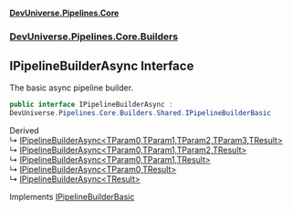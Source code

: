 #### [DevUniverse.Pipelines.Core](Pipelines.md 'Pipelines')
### [DevUniverse.Pipelines.Core.Builders](Pipelines.md#DevUniverse.Pipelines.Core.Builders 'DevUniverse.Pipelines.Core.Builders')
## IPipelineBuilderAsync Interface
The basic async pipeline builder.  
```csharp
public interface IPipelineBuilderAsync :
DevUniverse.Pipelines.Core.Builders.Shared.IPipelineBuilderBasic
```

Derived  
&#8627; [IPipelineBuilderAsync&lt;TParam0,TParam1,TParam2,TParam3,TResult&gt;](IPipelineBuilderAsync.TParam0.TParam1.TParam2.TParam3.TResult..md 'DevUniverse.Pipelines.Core.Builders.IPipelineBuilderAsync&lt;TParam0,TParam1,TParam2,TParam3,TResult&gt;')  
&#8627; [IPipelineBuilderAsync&lt;TParam0,TParam1,TParam2,TResult&gt;](IPipelineBuilderAsync.TParam0.TParam1.TParam2.TResult..md 'DevUniverse.Pipelines.Core.Builders.IPipelineBuilderAsync&lt;TParam0,TParam1,TParam2,TResult&gt;')  
&#8627; [IPipelineBuilderAsync&lt;TParam0,TParam1,TResult&gt;](IPipelineBuilderAsync.TParam0.TParam1.TResult..md 'DevUniverse.Pipelines.Core.Builders.IPipelineBuilderAsync&lt;TParam0,TParam1,TResult&gt;')  
&#8627; [IPipelineBuilderAsync&lt;TParam0,TResult&gt;](IPipelineBuilderAsync.TParam0.TResult..md 'DevUniverse.Pipelines.Core.Builders.IPipelineBuilderAsync&lt;TParam0,TResult&gt;')  
&#8627; [IPipelineBuilderAsync&lt;TResult&gt;](IPipelineBuilderAsync.TResult..md 'DevUniverse.Pipelines.Core.Builders.IPipelineBuilderAsync&lt;TResult&gt;')  

Implements [IPipelineBuilderBasic](IPipelineBuilderBasic.md 'DevUniverse.Pipelines.Core.Builders.Shared.IPipelineBuilderBasic')  
